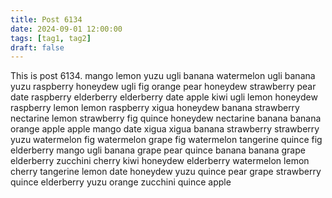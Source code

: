 ```yaml
---
title: Post 6134
date: 2024-09-01 12:00:00
tags: [tag1, tag2]
draft: false
---
```

This is post 6134.
mango
lemon
yuzu
ugli
banana
watermelon
ugli
banana
yuzu
raspberry
honeydew
ugli
fig
orange
pear
honeydew
strawberry
pear
date
raspberry
elderberry
elderberry
date
apple
kiwi
ugli
lemon
honeydew
raspberry
lemon
lemon
raspberry
xigua
honeydew
banana
strawberry
nectarine
lemon
strawberry
fig
quince
honeydew
nectarine
banana
banana
orange
apple
apple
mango
date
xigua
xigua
banana
strawberry
strawberry
yuzu
watermelon
fig
watermelon
grape
fig
watermelon
tangerine
quince
fig
elderberry
mango
ugli
banana
grape
pear
quince
banana
banana
grape
elderberry
zucchini
cherry
kiwi
honeydew
elderberry
watermelon
lemon
cherry
tangerine
lemon
date
honeydew
yuzu
quince
pear
grape
strawberry
quince
elderberry
yuzu
orange
zucchini
quince
apple
